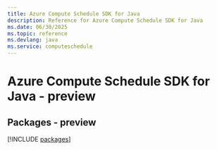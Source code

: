 ```yaml
---
title: Azure Compute Schedule SDK for Java
description: Reference for Azure Compute Schedule SDK for Java
ms.date: 06/30/2025
ms.topic: reference
ms.devlang: java
ms.service: computeschedule
---
```

# Azure Compute Schedule SDK for Java - preview
## Packages - preview
[!INCLUDE [packages](compute-schedule-index.md)]
